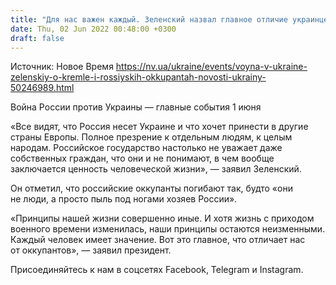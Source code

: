 ```yaml
---
title: "Для нас важен каждый. Зеленский назвал главное отличие украинцев от оккупантов"
date: Thu, 02 Jun 2022 00:48:00 +0300
draft: false
---
```

Источник: Новое Время https://nv.ua/ukraine/events/voyna-v-ukraine-zelenskiy-o-kremle-i-rossiyskih-okkupantah-novosti-ukrainy-50246989.html


Война России против Украины — главные события 1 июня

«Все видят, что Россия несет Украине и что хочет принести в другие страны Европы. Полное презрение к отдельным людям, к целым народам. Российское государство настолько не уважает даже собственных граждан, что они и не понимают, в чем вообще заключается ценность человеческой жизни», — заявил Зеленский.

Он отметил, что российские оккупанты погибают так, будто «они не люди, а просто пыль под ногами хозяев России».

«Принципы нашей жизни совершенно иные. И хотя жизнь с приходом военного времени изменилась, наши принципы остаются неизменными. Каждый человек имеет значение. Вот это главное, что отличает нас от оккупантов», — заявил президент.

Присоединяйтесь к нам в соцсетях Facebook, Telegram и Instagram.
